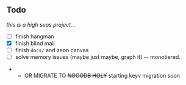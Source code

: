 ## Todo

_this is a high seas project..._

- [ ] finish hangman
- [x] finish blind mail
- [ ] finish `docs/` and zeon canvas
- [ ] solve memory issues (maybe just maybe, graph it) -- monotiered.
- - OR MIGRATE TO ~~NOCODB HOLY~~ starting keyv migration soon


